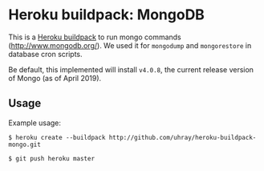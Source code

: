 # Heroku buildpack: MongoDB

This is a [Heroku buildpack](http://devcenter.heroku.com/articles/buildpacks) to run mongo commands (http://www.mongodb.org/). We used it for `mongodump` and `mongorestore` in database cron scripts.

Be default, this implemented will install `v4.0.8`, the current release version of Mongo (as of April 2019).

## Usage

Example usage:

    $ heroku create --buildpack http://github.com/uhray/heroku-buildpack-mongo.git

    $ git push heroku master
